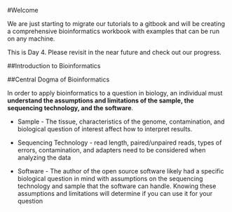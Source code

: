 #Welcome

We are just starting to migrate our tutorials to a gitbook and will be creating a comprehensive bioinformatics workbook with examples that can be run on any machine.  


 
This is Day 4. Please revisit in the near future and check out our progress. 


##Introduction to Bioinformatics

##Central Dogma of Bioinformatics

In order to apply bioinformatics to a question in biology, an individual must **understand the assumptions and limitations of the sample, the sequencing technology, and the software**.

 * Sample - The tissue, characteristics of the genome, contamination, and biological question of interest affect how to interpret results.  

 * Sequencing Technology - read length, paired/unpaired reads, types of errors, contamination, and adapters need to be considered when analyzing the data
 
 * Software - The author of the open source software likely had a specific biological question in mind with assumptions on the sequencing technology and sample that the software can handle.  Knowing these assumptions and limitations will determine if you can use it for your question 
 





